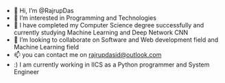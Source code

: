 - 👋 Hi, I’m @RajrupDas
- 👀 I’m interested in Programming and Technologies
- 🌱 I have completed my Computer Science degree  successfully and currently studying Machine Learning and Deep Network CNN
- 💞️ I’m looking to collaborate on Software and Web development field and Machine Learning field
- 📫 you can contact me on rajrupdasid@outlook.com
- :) I am currently working in IICS as a Python programmer and System Engineer

<!---
RajrupDasid/RajrupDasid is a ✨ special ✨ repository because its `README.md` (this file) appears on your GitHub profile.
You can click the Preview link to take a look at your changes.
--->
